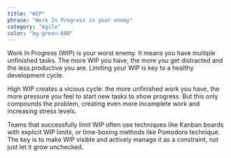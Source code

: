 ```yaml
---
title: "WIP"
phrase: "Work In Progress is your enemy"
category: "Agile"
color: "bg-green-600"
---
```


Work In Progress (WIP) is your worst enemy. It means you have multiple unfinished tasks. The more WIP you have, the more you get distracted and the less productive you are. Limiting your WIP is key to a healthy development cycle.

High WIP creates a vicious cycle: the more unfinished work you have, the more pressure you feel to start new tasks to show progress. But this only compounds the problem, creating even more incomplete work and increasing stress levels.

Teams that successfully limit WIP often use techniques like Kanban boards with explicit WIP limits, or time-boxing methods like Pomodoro technique. The key is to make WIP visible and actively manage it as a constraint, not just let it grow unchecked.
